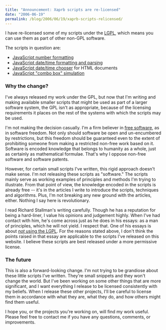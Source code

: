 ```yaml
---
title: "Announcement: Xaprb scripts are re-licensed"
date: "2006-06-19"
permalink: /blog/2006/06/19/xaprb-scripts-relicensed/
---
```

I have re-licensed some of my scripts under the [LGPL][1], which means you can use them as part of other non-GPL software.

The scripts in question are:

*   [JavaScript number formatting][2]
*   [JavaScript date/time formatting and parsing][3]
*   [JavaScript date/time chooser][4] for HTML documents
*   [JavaScript "combo box" simulation][5]

### Why the change?

I've always released my work under the GPL, but now that I'm writing and making available smaller scripts that might be used as part of a larger software system, the GPL isn't as appropriate, because of the licensing requirements it places on the rest of the systems with which the scripts may be used.

I'm not making the decision casually. I'm a firm believer in [free software][6], as in software freedom. Not only should software be open and un-encumbered by restrictions, but this freedom should be guaranteed even to the extent of prohibiting someone from making a restricted non-free work based on it. Software is encoded knowledge that belongs to humanity as a whole, just as certainly as mathematical formulae. That's why I oppose non-free software and software patents.

However, for certain small scripts I've written, this rigid approach doesn't make sense. I'm not releasing these scripts as "software." The scripts mainly serve as working examples of principles and methods I'm trying to illustrate. From that point of view, the knowledge encoded in the scripts is already free -- it's in the articles I write to introduce the scripts, techniques and algorithms. Plus, I'm not breaking any new ground with the articles, either. Nothing I say here is revolutionary.

I read Richard Stallman's writing carefully. Though he has a reputation for being a hard-liner, I value his opinions and judgement highly. When I've had contact with him, he's come across just as he does in his essays: as a man of principles, which he will not yield. I respect that. One of his essays is about [*not* using the LGPL][7]. For the reasons stated above, I don't think the points raised in that essay are applicable to the scripts I've released on this website. I believe these scripts are best released under a more permissive license.

### The future

This is also a forward-looking change. I'm not trying to be grandiose about these little scripts I've written. They're small snippets and they won't change the world. But I've been working on some other things that are more significant, and I want everything I release to be licensed consistently with my beliefs. When I release these other projects, I'll be careful to license them in accordance with what they are, what they do, and how others might find them useful.

I hope you, or the projects you're working on, will find my work useful. Please feel free to contact me if you have any questions, comments, or improvements.

 [1]: http://www.gnu.org/copyleft/lgpl.html
 [2]: /blog/2006/01/05/javascript-number-formatting/
 [3]: /blog/2005/12/12/javascript-closures-for-runtime-efficiency/
 [4]: /blog/2005/09/29/javascript-date-chooser/
 [5]: /blog/2005/09/29/javascript-combo-box/
 [6]: http://www.gnu.org/philosophy/philosophy.html
 [7]: http://www.gnu.org/licenses/why-not-lgpl.html
